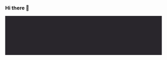 ### Hi there 👋
<p align="center">
  <img src="https://raw.githubusercontent.com/Hassene66/Hassene66/main/Hassene_Ayoub.png" alt="Hassene Ayoub">
</p>
